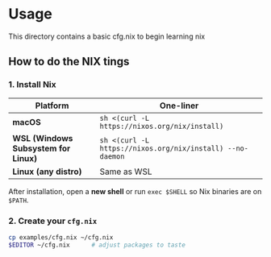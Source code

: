 # Usage
This directory contains a basic cfg.nix to begin learning nix

## How to do the NIX tings

### 1. Install Nix

| Platform | One-liner |
|---|---|
| **macOS** | `sh <(curl -L https://nixos.org/nix/install)` |
| **WSL (Windows Subsystem for Linux)** | `sh <(curl -L https://nixos.org/nix/install) --no-daemon` |
| **Linux (any distro)** | Same as WSL |

After installation, open a **new shell** or run `exec $SHELL` so Nix binaries are on `$PATH`.

### 2. Create your `cfg.nix`

```bash
cp examples/cfg.nix ~/cfg.nix
$EDITOR ~/cfg.nix      # adjust packages to taste
